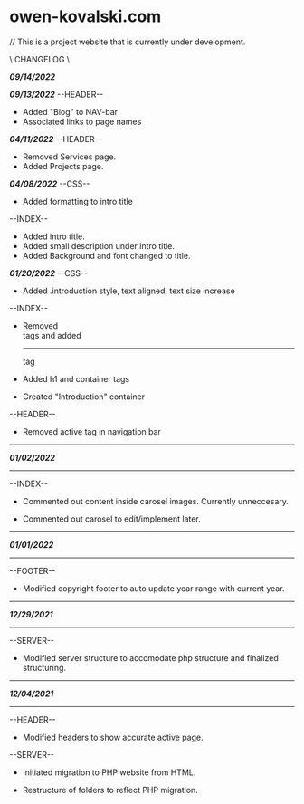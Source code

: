 # owen-kovalski.com

// This is a project website that is currently under development.

\\   CHANGELOG   \\

***09/14/2022***


***09/13/2022***
--HEADER--
* Added "Blog" to NAV-bar
* Associated links to page names

***04/11/2022***
--HEADER--
* Removed Services page.
* Added Projects page.

***04/08/2022***
--CSS--
* Added formatting to intro title

--INDEX--
* Added intro title.
* Added small description under intro title.
* Added Background and font changed to title.

***01/20/2022***
--CSS--
* Added .introduction style, text aligned, text size increase

--INDEX--
* Removed <br> tags and added <hr> tag

* Added h1 and container tags

* Created "Introduction" container

--HEADER--

* Removed active tag in navigation bar
__________________________________________________________________________
***01/02/2022***
__________________________________________________________________________
--INDEX--

* Commented out content inside carosel images. Currently unneccesary.

* Commented out carosel to edit/implement later.
__________________________________________________________________________
***01/01/2022***
__________________________________________________________________________
--FOOTER--

* Modified copyright footer to auto update year range with current year.
__________________________________________________________________________
***12/29/2021***
__________________________________________________________________________
--SERVER--

* Modified server structure to accomodate php structure and finalized structuring.
__________________________________________________________________________
***12/04/2021***
__________________________________________________________________________
--HEADER--

* Modified headers to show accurate active page.

--SERVER--

* Initiated migration to PHP website from HTML.

* Restructure of folders to reflect PHP migration.

